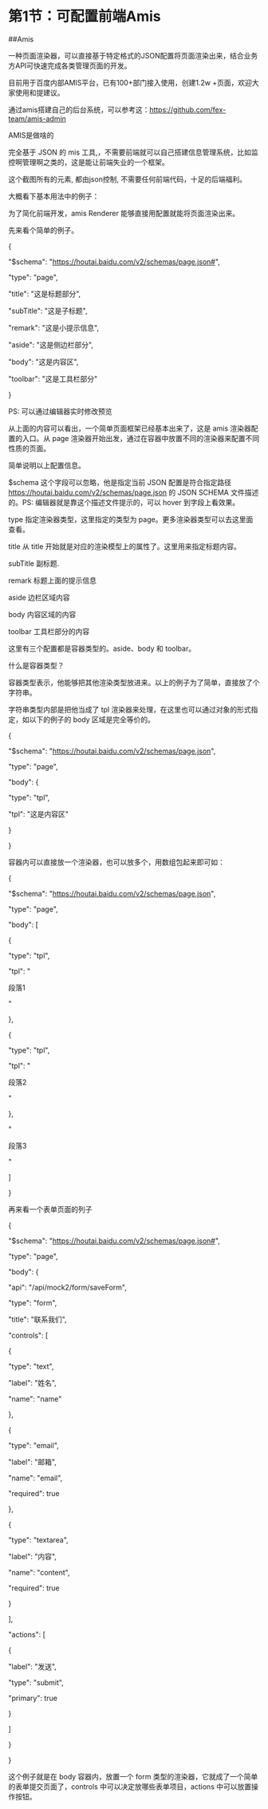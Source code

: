 # 第1节：可配置前端Amis

##Amis

一种页面渲染器，可以直接基于特定格式的JSON配置将页面渲染出来，结合业务方API可快速完成各类管理页面的开发。 

目前用于百度内部AMIS平台，已有100+部门接入使用，创建1.2w +页面，欢迎大家使用和提建议。

通过amis搭建自己的后台系统，可以参考这：https://github.com/fex-team/amis-admin

AMIS是做啥的

完全基于 JSON 的 mis 工具,，不需要前端就可以自己搭建信息管理系统，比如监控啊管理啊之类的，这是能让前端失业的一个框架。

这个截图所有的元素, 都由json控制, 不需要任何前端代码，十足的后端福利。

大概看下基本用法中的例子：

 

为了简化前端开发，amis Renderer 能够直接用配置就能将页面渲染出来。

 

先来看个简单的例子。

{

"$schema": "https://houtai.baidu.com/v2/schemas/page.json#",

"type": "page",

"title": "这是标题部分",

"subTitle": "这是子标题",

"remark": "这是小提示信息",

"aside": "这是侧边栏部分",

"body": "这是内容区",

"toolbar": "这是工具栏部分"

}

 

PS: 可以通过编辑器实时修改预览

 

从上面的内容可以看出，一个简单页面框架已经基本出来了，这是 amis 渲染器配置的入口。从 page 渲染器开始出发，通过在容器中放置不同的渲染器来配置不同性质的页面。

 

简单说明以上配置信息。

 

$schema 这个字段可以忽略，他是指定当前 JSON 配置是符合指定路径 https://houtai.baidu.com/v2/schemas/page.json 的 JSON SCHEMA 文件描述的。PS: 编辑器就是靠这个描述文件提示的，可以 hover 到字段上看效果。

 

type 指定渲染器类型，这里指定的类型为 page。更多渲染器类型可以去这里面查看。

 

title 从 title 开始就是对应的渲染模型上的属性了。这里用来指定标题内容。

 

subTitle 副标题.

 

remark 标题上面的提示信息

 

aside 边栏区域内容

 

body 内容区域的内容

 

toolbar 工具栏部分的内容

 

这里有三个配置都是容器类型的。aside、body 和 toolbar。

 

 

 

什么是容器类型？

 

 

 

容器类型表示，他能够把其他渲染类型放进来。以上的例子为了简单，直接放了个字符串。

 

 

 

字符串类型内部是把他当成了 tpl 渲染器来处理，在这里也可以通过对象的形式指定，如以下的例子的 body 区域是完全等价的。

 

{

"$schema": "https://houtai.baidu.com/v2/schemas/page.json",

"type": "page",

"body": {

"type": "tpl",

"tpl": "这是内容区"

}

}

 

容器内可以直接放一个渲染器，也可以放多个，用数组包起来即可如：

 

{

"$schema": "https://houtai.baidu.com/v2/schemas/page.json",

"type": "page",

"body": [

{

"type": "tpl",

"tpl": "<p>段落1</p>"

},

 

{

"type": "tpl",

"tpl": "<p>段落2</p>"

},

 

"<p>段落3</p>"

]

}

 

再来看一个表单页面的列子

 

{

"$schema": "https://houtai.baidu.com/v2/schemas/page.json#",

"type": "page",

"body": {

"api": "/api/mock2/form/saveForm",

"type": "form",

"title": "联系我们",

"controls": [

{

"type": "text",

"label": "姓名",

"name": "name"

},

 

{

"type": "email",

"label": "邮箱",

"name": "email",

"required": true

},

 

{

"type": "textarea",

"label": "内容",

"name": "content",

"required": true

}

],

"actions": [

{

"label": "发送",

"type": "submit",

"primary": true

}

]

}

} 

这个例子就是在 body 容器内，放置一个 form 类型的渲染器，它就成了一个简单的表单提交页面了，controls 中可以决定放哪些表单项目，actions 中可以放置操作按钮。

 
